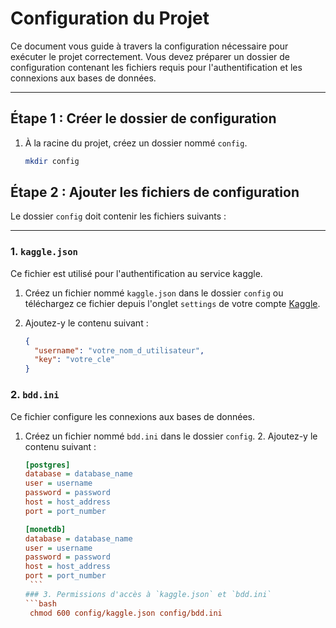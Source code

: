 # Configuration du Projet

Ce document vous guide à travers la configuration nécessaire pour exécuter le projet correctement. Vous devez préparer un dossier de configuration contenant les fichiers requis pour l'authentification et les connexions aux bases de données.

---

## Étape 1 : Créer le dossier de configuration

1. À la racine du projet, créez un dossier nommé `config`.

   ```bash
   mkdir config
    ```
   
## Étape 2 : Ajouter les fichiers de configuration

Le dossier `config` doit contenir les fichiers suivants :

---

### 1. `kaggle.json`

Ce fichier est utilisé pour l'authentification au service kaggle.

1. Créez un fichier nommé `kaggle.json` dans le dossier `config` ou téléchargez ce fichier depuis l'onglet `settings` de votre compte [Kaggle](https://www.kaggle.com/settings).
2. Ajoutez-y le contenu suivant :

   ```json
   {
     "username": "votre_nom_d_utilisateur",
     "key": "votre_cle"
   }
### 2. `bdd.ini`

Ce fichier configure les connexions aux bases de données.

1. Créez un fichier nommé `bdd.ini` dans le dossier `config`.
   2. Ajoutez-y le contenu suivant :

      ```ini
      [postgres]
      database = database_name
      user = username
      password = password
      host = host_address
      port = port_number

      [monetdb]
      database = database_name
      user = username
      password = password
      host = host_address
      port = port_number
       ```
   ### 3. Permissions d'accès à `kaggle.json` et `bdd.ini`
   ```bash
       chmod 600 config/kaggle.json config/bdd.ini
    ```
